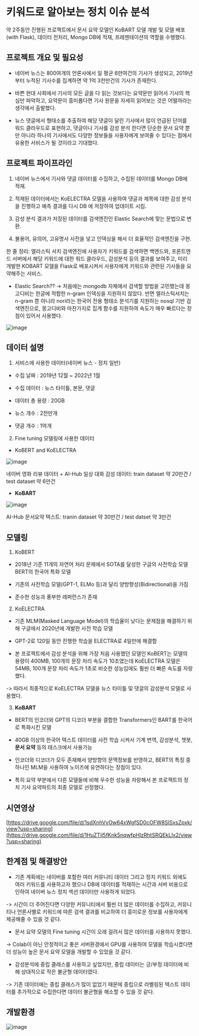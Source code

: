 # 키워드로 알아보는 정치 이슈 분석
약 2주동안 진행된 프로젝트에서 문서 요약 모델인 KoBART 모델 개발 및 모델 배포(with Flask), 데이터 전처리, Mongo DB에 적재, 프레젠테이션의 역할을 수행했다.

## 프로젝트 개요 및 필요성

- 네이버 뉴스는 800여개의 언론사에서 일 평균 6만여건의 기사가 생성되고, 2019년부터 누적된 기사수를 집계하면 약 1억 3천만건의 기사가 존재한다. 

- 바쁜 현대 사회에서 기사의 모든 글을 다 읽는 것보다는 요약문만 읽어서 기사의 핵심만 파악하고, 요약문이 흥미롭다면 기사 원문을 자세히 읽어보는 것은 어떨까라는 생각에서 출발했다.

- 뉴스 댓글에서 형태소를 추출하여 해당 댓글이 달린 기사에서 많이 언급된 단어를 워드 클라우드로 표현하고, 댓글이나 기사를 감성 분석 한다면 단순한 문서 요약 뿐만 아니라 하나의 기사에서도 다양한 정보들을 사용자에게 보여줄 수 있다는 점에서 유용한 서비스가 될 것이라고 기대했다.

## 프로젝트 파이프라인
1) 네이버 뉴스에서 기사와 댓글 데이터를 수집하고, 수집된 데이터를 Mongo DB에 적재. 

2) 적재된 데이터에서는 KoELECTRA 모델을 사용하여 댓글과 제목에 대한 감성 분석을 진행하고 예측 결과를 다시 DB 에 저장하여 업데이트 시킴.

3) 감성 분석 결과가 저장된 데이터를 검색엔진인 Elastic Search에 맞는 문법으로 변환. 

4) 불용어, 유의어, 고유명사 사전을 넣고 인덱싱을 해서 더 효율적인 검색엔진을 구현.

한 줄 정리: 엘라스틱 서치 검색엔진에 사용자가 키워드를 검색하면 백엔드와, 프론트엔드 서버에서 해당 키워드에 대한 워드 클라우드, 감성분석 등의 결과를 보여주고, 미리 개발한 KOBART 모델을 Flask로 배포시켜서 사용자에게 키워드와 관련된 기사들을 요약해주는 서비스.

- Elastic Search?? -> 처음에는 mongodb 자체에서 검색할 방법을 고민했는데 몽고디비는 한글에 적합한 n-gram 인덱싱을 지원하지 않았다. 반면 엘라스틱서치는 n-gram 뿐 아니라 nori라는 한국어 전용 형태소 분석기를 지원하는 nosql 기반 검색엔진으로, 몽고디비와 마찬가지로 집계 함수를 지원하여 속도가 매우 빠르다는 장점이 있어서 사용했다.

![image](https://user-images.githubusercontent.com/97672187/178143110-60ae151d-ffce-4135-9113-df504929d519.png)

## 데이터 설명
1) 서비스에 사용한 데이터(네이버 뉴스 - 정치 일반)

- 수집 날짜 : 2019년 12월 ~ 2022년 1월

- 수집 데이터 : 뉴스 타이틀, 본문, 댓글

- 데이터 총 용량 : 20GB 

- 뉴스 개수 : 2천만개

- 댓글 개수 : 1억개

2) Fine tuning 모델링에 사용한 데이터

- KoBERT and KoELECTRA

![image](https://user-images.githubusercontent.com/97672187/178143684-c8a11c00-f971-44ca-95a3-d5d710ca2407.png)

네이버 영화 리뷰 데이터 + AI-Hub 일상 대화 감성 데이터: train dataset 약 20만건 / test dataset 약 6만건

- **KoBART**

![image](https://user-images.githubusercontent.com/97672187/178143729-96176e33-2526-4098-8bd8-741783af2fe3.png)

AI-Hub 문서요약 텍스트: tranin dataset 약 30만건 / test datset 약 3만건

## 모델링
1) KoBERT

- 2018년 기준 11개의 자연어 처리 문제에서 SOTA를 달성한 구글의 사전학습 모델 BERT의 한국어 특화 모델

- 기존의 사전학습 모델(GPT-1, ELMo 등)과 달리 양방향성(Bidirectional)을 가짐

- 준수한 성능과 풍부한 레퍼런스가 존재

2) KoELECTRA

- 기존 MLM(Masked Language Model)의 학습율이 낮다는 문제점을 해결하기 위해 구글에서 2020년에 개발한 사전 학습 모델

- GPT-2로 120일 동안 진행한 학습을 ELECTRA로 4일만에 해결함

- 본 프로젝트에서 감성 분석을 위해 가장 처음 사용했던 모델인 KoBERT는 모델의 용량이 400MB, 100개의 문장 처리 속도가 10초였는데 KoELECTRA 모델은 54MB, 100개 문장 처리 속도가
1초로 비슷한 성능임에도 훨씬 더 빠른 속도를 자랑했다.

-> 따라서 최종적으로 KoELECTRA 모델을 뉴스 타이틀 및 댓글의 감성분석 모델로 사용했다.

3) **KoBART**

- BERT의 인코더와 GPT의 디코더 부분을 결합한 Transformers인 BART를 한국어로 특화시킨 모델

- 40GB 이상의 한국어 텍스트 데이터를 사전 학습 시켜서 기계 번역, 감성분석, 챗봇, **문서 요약** 등의 태스크에서 사용가능

- 인코더와 디코더가 모두 존재해서 양방향의 문맥정보를 반영하고, BERT의 특징 중 하나인 MLM을 사용하여 노이즈에 유연하다는 장점이 있다.

- 특히 요약 부분에서 다른 모델들에 비해 우수한 성능을 자랑해서 본 프로젝트의 정치 기사 요약파트의 최종 모델로 선정했다.

## 시연영상

[https://drive.google.com/file/d/1sdXnhVvOw64xWgfSD0cOFW8SlSxsZpxk/view?usp=sharing](https://drive.google.com/file/d/1HuZTil5fKnk5nqwfpHlzRhtSRQEkLIx2/view?usp=sharing)

## 한계점 및 해결방안
- 기존 계획에는 네이버를 포함한 여러 커뮤니티 데이터 그리고 정치 키워드 외에도 여러 키워드를 사용하고자 했으나 DB에 데이터를 적재하는 시간과 서버 비용으로 인하여 네이버 뉴스 정치 섹션 데이터만 사용하게 되었다.

-> 시간이 더 주어진다면 다양한 커뮤니티에서 훨씬 더 많은 데이터를 수집하고, 커뮤니티나 언론사별로 키워드에 따른 검색 결과를 비교하여 더 흥미로운 정보를 사용자에게 제공해줄 수 있을 것 같다.

- 문서 요약 모델의 Fine tuning 시간이 오래 걸려서 많은 데이터를 사용하지 못했다.

-> Colab이 아닌 안정적이고 좋은 서버환경에서 GPU를 사용하여 모델을 학습시켰다면 더 성능이 높은 문서 요약 모델을 개발할 수 있었을 것 같다.

- 감성분석에 중립 클래스를 사용하고 싶었지만, 중립 데이터는 긍/부정 데이터에 비해 상대적으로 작은 불균형 데이터였다.

-> 기존 데이터에는 중립 클래스가 많이 없었기 때문에 중립으로 라벨링된 텍스트 데이터를 추가적으로 수집한다면 데이터 불균형을 해소할 수 있을 것 같다.

## 개발환경

![image](https://user-images.githubusercontent.com/97672187/178144400-c4f63f9f-cbd1-4140-bd98-b19486267a33.png)


